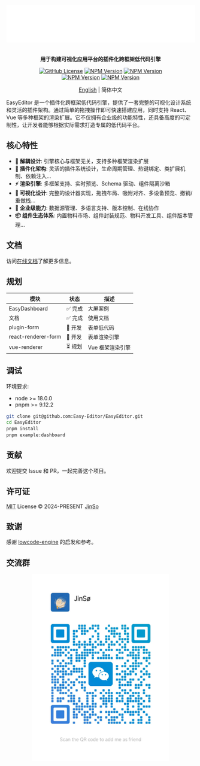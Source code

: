 <div align="center">

<img src=".github/assets/banner-dark.svg" height="100" alt="logo" />

<br />
<br />

<b>用于构建可视化应用平台的插件化跨框架低代码引擎</b>

[![GitHub License](https://img.shields.io/github/license/Easy-Editor/EasyEditor)](./LICENSE)
[![NPM Version](https://img.shields.io/npm/v/%40easy-editor%2Fcore?label=%40easy-editor%2Fcore&color=%230a7cbd)](https://www.npmjs.com/package/@easy-editor/core)
[![NPM Version](https://img.shields.io/npm/v/%40easy-editor%2Freact-renderer?label=%40easy-editor%2Freact-renderer&color=%230a7cbd)](https://www.npmjs.com/package/@easy-editor/react-renderer)
<br/>
[![NPM Version](https://img.shields.io/npm/v/%40easy-editor%2Fplugin-dashboard?label=%40easy-editor%2Fplugin-dashboard&color=%230a7cbd)](https://www.npmjs.com/package/@easy-editor/plugin-dashboard)
[![NPM Version](https://img.shields.io/npm/v/%40easy-editor%2Freact-renderer-dashboard?label=%40easy-editor%2Freact-renderer-dashboard&color=%230a7cbd)](https://www.npmjs.com/package/@easy-editor/react-renderer-dashboard)

[English](./README.md) | 简体中文

</div>

EasyEditor 是一个插件化跨框架低代码引擎，提供了一套完整的可视化设计系统和灵活的插件架构。通过简单的拖拽操作即可快速搭建应用，同时支持 React、Vue 等多种框架的渲染扩展。它不仅拥有企业级的功能特性，还具备高度的可定制性，让开发者能够根据实际需求打造专属的低代码平台。

## 核心特性

- **🔌 解耦设计**: 引擎核心与框架无关，支持多种框架渲染扩展
- **🧩 插件化架构**: 灵活的插件系统设计，生命周期管理、热键绑定、类扩展机制、依赖注入...
- **⚡ 渲染引擎**: 多框架支持、实时预览、Schema 驱动、组件隔离沙箱
- **🎨 可视化设计**: 完整的设计器实现，拖拽布局、吸附对齐、多设备预览、撤销/重做栈...
- **🏢 企业级能力**: 数据源管理、多语言支持、版本控制、在线协作
- **📦 组件生态体系**: 内置物料市场、组件封装规范、物料开发工具、组件版本管理...

## 文档

访问[在线文档](https://easyeditor.dev/)了解更多信息。

## 规划

| 模块 | 状态 | 描述 |
| --- | --- | --- |
| EasyDashboard | ✅ 完成 | 大屏案例 |
| 文档 | ✅ 完成 | 使用文档 |
| plugin-form | 🚧 开发 | 表单低代码 |
| react-renderer-form | 🚧 开发 | 表单渲染引擎 |
| vue-renderer | ⏳ 规划 | Vue 框架渲染引擎 |

## 调试

环境要求:
- node >= 18.0.0
- pnpm >= 9.12.2

```bash
git clone git@github.com:Easy-Editor/EasyEditor.git
cd EasyEditor
pnpm install
pnpm example:dashboard
```

## 贡献

欢迎提交 Issue 和 PR，一起完善这个项目。

## 许可证

[MIT](./LICENSE) License &copy; 2024-PRESENT [JinSo](https://github.com/JinSooo)

## 致谢

感谢 [lowcode-engine](https://github.com/alibaba/lowcode-engine) 的启发和参考。

## 交流群

<div align="center">
  <img src=".github/assets/wechat_self.jpg" height="500" alt="logo" />
</div>
